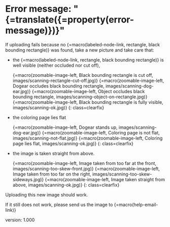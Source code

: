 # Error message: "{=translate({=property(error-message)})}"

If uploading fails because no {=macro(labeled-node-link, rectangle, black bounding rectangle)} was found, take a new picture and take care that:

* the {=macro(labeled-node-link, rectangle, black bounding rectangle)} is well visible (neither occluded nor cut off),

    {=macro(zoomable-image-left, Black bounding rectangle is cut off, images/scanning-rectangle-cut-off.jpg)}
    {=macro(zoomable-image-left, Dogear occludes black bounding rectangle, images/scanning-dog-ear.jpg)}
    {=macro(zoomable-image-left, Object occludes black bounding rectangle, images/scanning-object-on-rectangle.jpg)}
    {=macro(zoomable-image-left, Black bounding rectangle is fully visible, images/scanning-ok.jpg)}
{: class=clearfix}

* the coloring page lies flat

    {=macro(zoomable-image-left, Dogear stands up, images/scanning-dog-ear.jpg)}
    {=macro(zoomable-image-left, Coloring page is not flat, images/scanning-not-flat.jpg)}
    {=macro(zoomable-image-left, Coloring page lies flat, images/scanning-ok.jpg)}
{: class=clearfix}

* the image is taken straight from above.

    {=macro(zoomable-image-left, Image taken from too far at the front, images/scanning-too-skew-front.jpg)}
    {=macro(zoomable-image-left, Image taken from too far on the right, images/scanning-too-skew-sideways.jpg)}
    {=macro(zoomable-image-left, Image taken straight from above, images/scanning-ok.jpg)}
{: class=clearfix}

Uploading this new image should work.

If it still does not work, please send us the image to {=macro(help-email-link)}


version: 1.000
